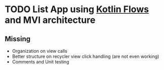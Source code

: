# TODO List App using [Kotlin Flows](https://kotlinlang.org/docs/reference/coroutines/flow.html) and MVI architecture

## Missing 
- Organization on view calls
- Better structure on recycler view click handling (are not even working)
- Comments and Unit testing
